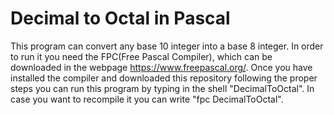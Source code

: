 # Decimal to Octal in Pascal

This program can convert any base 10 integer into a base 8 integer. In order to
run it you need the FPC(Free Pascal Compiler), which can be downloaded in the webpage
https://www.freepascal.org/. Once you have installed the compiler and downloaded this repository
following the proper steps you can run this program by typing in the shell "DecimalToOctal". In case
you want to recompile it you can write "fpc DecimalToOctal".   